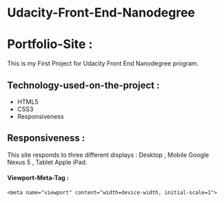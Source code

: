 # Udacity-Front-End-Nanodegree

# Portfolio-Site :
This is my First Project for Udacity Front End Nanodegree program.
## Technology-used-on-the-project :
* HTML5 
* CSS3 
* Responsiveness
## Responsiveness : 
This site responds to three different displays : Desktop , Mobile Google Nexus 5 , Tablet Apple iPad.
#### Viewport-Meta-Tag :
```
<meta name="viewport" content="width=device-width, initial-scale=1">
```
